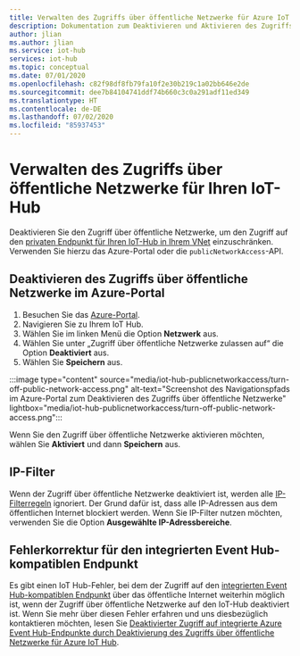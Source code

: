 ```yaml
---
title: Verwalten des Zugriffs über öffentliche Netzwerke für Azure IoT Hub
description: Dokumentation zum Deaktivieren und Aktivieren des Zugriffs über öffentliche Netzwerke für IoT Hub
author: jlian
ms.author: jlian
ms.service: iot-hub
services: iot-hub
ms.topic: conceptual
ms.date: 07/01/2020
ms.openlocfilehash: c82f98df8fb79fa10f2e30b219c1a02bb646e2de
ms.sourcegitcommit: dee7b84104741ddf74b660c3c0a291adf11ed349
ms.translationtype: HT
ms.contentlocale: de-DE
ms.lasthandoff: 07/02/2020
ms.locfileid: "85937453"
---
```

# <a name="managing-public-network-access-for-your-iot-hub"></a>Verwalten des Zugriffs über öffentliche Netzwerke für Ihren IoT-Hub

Deaktivieren Sie den Zugriff über öffentliche Netzwerke, um den Zugriff auf den [privaten Endpunkt für Ihren IoT-Hub in Ihrem VNet](virtual-network-support.md) einzuschränken. Verwenden Sie hierzu das Azure-Portal oder die `publicNetworkAccess`-API. 

## <a name="turn-off-public-network-access-using-azure-portal"></a>Deaktivieren des Zugriffs über öffentliche Netzwerke im Azure-Portal

1. Besuchen Sie das [Azure-Portal](https://portal.azure.com).
2. Navigieren Sie zu Ihrem IoT Hub.
3. Wählen Sie im linken Menü die Option **Netzwerk** aus.
4. Wählen Sie unter „Zugriff über öffentliche Netzwerke zulassen auf“ die Option **Deaktiviert** aus.
5. Wählen Sie **Speichern** aus.

:::image type="content" source="media/iot-hub-publicnetworkaccess/turn-off-public-network-access.png" alt-text="Screenshot des Navigationspfads im Azure-Portal zum Deaktivieren des Zugriffs über öffentliche Netzwerke" lightbox="media/iot-hub-publicnetworkaccess/turn-off-public-network-access.png":::

Wenn Sie den Zugriff über öffentliche Netzwerke aktivieren möchten, wählen Sie **Aktiviert** und dann **Speichern** aus.

## <a name="ip-filter"></a>IP-Filter 

Wenn der Zugriff über öffentliche Netzwerke deaktiviert ist, werden alle [IP-Filterregeln](iot-hub-ip-filtering.md) ignoriert. Der Grund dafür ist, dass alle IP-Adressen aus dem öffentlichen Internet blockiert werden. Wenn Sie IP-Filter nutzen möchten, verwenden Sie die Option **Ausgewählte IP-Adressbereiche**.

## <a name="bug-fix-with-built-in-event-hub-compatible-endpoint"></a>Fehlerkorrektur für den integrierten Event Hub-kompatiblen Endpunkt

Es gibt einen IoT Hub-Fehler, bei dem der Zugriff auf den [integrierten Event Hub-kompatiblen Endpunkt](iot-hub-devguide-messages-read-builtin.md) über das öffentliche Internet weiterhin möglich ist, wenn der Zugriff über öffentliche Netzwerke auf den IoT-Hub deaktiviert ist. Wenn Sie mehr über diesen Fehler erfahren und uns diesbezüglich kontaktieren möchten, lesen Sie [Deaktivierter Zugriff auf integrierte Azure Event Hub-Endpunkte durch Deaktivierung des Zugriffs über öffentliche Netzwerke für Azure IoT Hub](https://azure.microsoft.com/updates/iot-hub-public-network-access-bug-fix).